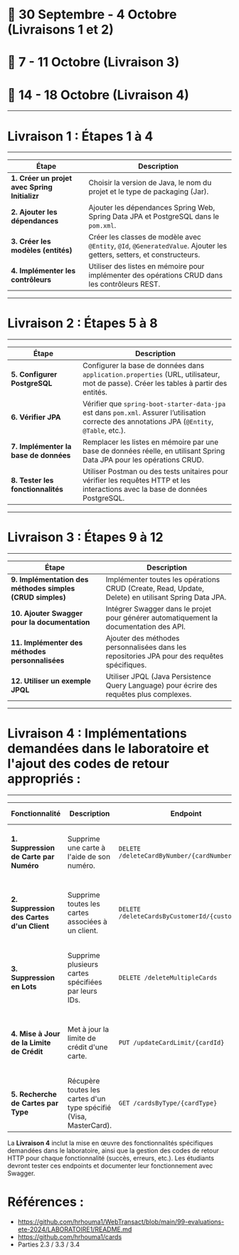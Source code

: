 
# 📅 30 Septembre - 4 Octobre (Livraisons 1 et 2)

# 📅 7 - 11 Octobre (Livraison 3)

# 📅 14 - 18 Octobre (Livraison 4)


---------------------------------------------------------------------------------
# Livraison 1 : Étapes 1 à 4
---------------------------------------------------------------------------------

| Étape | Description |
|-------|-------------|
| **1. Créer un projet avec Spring Initializr** | Choisir la version de Java, le nom du projet et le type de packaging (Jar). |
| **2. Ajouter les dépendances** | Ajouter les dépendances Spring Web, Spring Data JPA et PostgreSQL dans le `pom.xml`. |
| **3. Créer les modèles (entités)** | Créer les classes de modèle avec `@Entity`, `@Id`, `@GeneratedValue`. Ajouter les getters, setters, et constructeurs. |
| **4. Implémenter les contrôleurs** | Utiliser des listes en mémoire pour implémenter des opérations CRUD dans les contrôleurs REST. |

---------------------------------------------------------------------------------
# Livraison 2 : Étapes 5 à 8
---------------------------------------------------------------------------------

| Étape | Description |
|-------|-------------|
| **5. Configurer PostgreSQL** | Configurer la base de données dans `application.properties` (URL, utilisateur, mot de passe). Créer les tables à partir des entités. |
| **6. Vérifier JPA** | Vérifier que `spring-boot-starter-data-jpa` est dans `pom.xml`. Assurer l’utilisation correcte des annotations JPA (`@Entity`, `@Table`, etc.). |
| **7. Implémenter la base de données** | Remplacer les listes en mémoire par une base de données réelle, en utilisant Spring Data JPA pour les opérations CRUD. |
| **8. Tester les fonctionnalités** | Utiliser Postman ou des tests unitaires pour vérifier les requêtes HTTP et les interactions avec la base de données PostgreSQL. |

---------------------------------------------------------------------------------
# Livraison 3 : Étapes 9 à 12
---------------------------------------------------------------------------------

| Étape | Description |
|-------|-------------|
| **9. Implémentation des méthodes simples (CRUD simples)** | Implémenter toutes les opérations CRUD (Create, Read, Update, Delete) en utilisant Spring Data JPA. |
| **10. Ajouter Swagger pour la documentation** | Intégrer Swagger dans le projet pour générer automatiquement la documentation des API. |
| **11. Implémenter des méthodes  personnalisées** | Ajouter des méthodes personnalisées dans les repositories JPA pour des requêtes spécifiques. |
| **12. Utiliser un exemple JPQL** | Utiliser JPQL (Java Persistence Query Language) pour écrire des requêtes plus complexes. |



---------------------------------------------------------------------------------
# Livraison 4 : Implémentations demandées dans le laboratoire et l'ajout des codes de retour appropriés :
---------------------------------------------------------------------------------

| Fonctionnalité | Description | Endpoint | Réponses attendues |
|----------------|-------------|----------|--------------------|
| **1. Suppression de Carte par Numéro** | Supprime une carte à l'aide de son numéro. | `DELETE /deleteCardByNumber/{cardNumber}` | 200 (Succès), 404 (Carte non trouvée), 500 (Erreur interne) |
| **2. Suppression des Cartes d'un Client** | Supprime toutes les cartes associées à un client. | `DELETE /deleteCardsByCustomerId/{customerId}` | 200 (Succès), 404 (Aucune carte trouvée), 500 (Erreur interne) |
| **3. Suppression en Lots** | Supprime plusieurs cartes spécifiées par leurs IDs. | `DELETE /deleteMultipleCards` | 200 (Succès), 400 (Échec de suppression), 500 (Erreur interne) |
| **4. Mise à Jour de la Limite de Crédit** | Met à jour la limite de crédit d'une carte. | `PUT /updateCardLimit/{cardId}` | 200 (Mise à jour réussie), 404 (Carte non trouvée), 400 (Données invalides) |
| **5. Recherche de Cartes par Type** | Récupère toutes les cartes d'un type spécifié (Visa, MasterCard). | `GET /cardsByType/{cardType}` | 200 (Liste de cartes), 404 (Aucune carte trouvée) |

La **Livraison 4** inclut la mise en œuvre des fonctionnalités spécifiques demandées dans le laboratoire, ainsi que la gestion des codes de retour HTTP pour chaque fonctionnalité (succès, erreurs, etc.). Les étudiants devront tester ces endpoints et documenter leur fonctionnement avec Swagger.

# Références :

- https://github.com/hrhouma1/WebTransact/blob/main/99-evaluations-ete-2024/LABORATOIRE1/README.md
- https://github.com/hrhouma1/cards
- Parties 2.3 / 3.3 / 3.4

